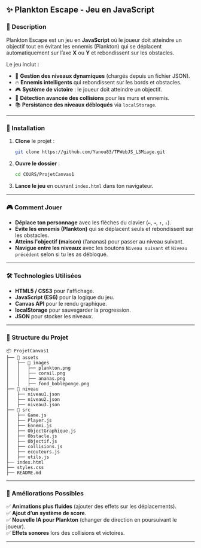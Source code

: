 ## ✨ Plankton Escape - Jeu en JavaScript

### 📀 Description
Plankton Escape est un jeu en **JavaScript** où le joueur doit atteindre un objectif tout en évitant les ennemis (Plankton) qui se déplacent automatiquement sur l’axe **X** ou **Y** et rebondissent sur les obstacles.

Le jeu inclut :
- 📝 **Gestion des niveaux dynamiques** (chargés depuis un fichier JSON).
- 🔥 **Ennemis intelligents** qui rebondissent sur les bords et obstacles.
- 🎮 **Système de victoire** : le joueur doit atteindre un objectif.
- 🧐 **Détection avancée des collisions** pour les murs et ennemis.
- 📚 **Persistance des niveaux débloqués** via `localStorage`.

---

### 🚀 Installation
1. **Clone** le projet :
   ```bash
   git clone https://github.com/Yanou83/TPWebJS_L3Miage.git
   ```
2. **Ouvre le dossier** :
   ```bash
   cd COURS/ProjetCanvas1
   ```
3. **Lance le jeu** en ouvrant `index.html` dans ton navigateur.

---

### 🎮 Comment Jouer
- **Déplace ton personnage** avec les flèches du clavier (`←`, `→`, `↑`, `↓`).
- **Évite les ennemis (Plankton)** qui se déplacent seuls et rebondissent sur les obstacles.
- **Atteins l'objectif (maison)** (l’ananas) pour passer au niveau suivant.
- **Navigue entre les niveaux** avec les boutons `Niveau suivant` et `Niveau précédent` selon si tu les as débloqué.

---

### 🛠️ Technologies Utilisées
- **HTML5 / CSS3** pour l'affichage.
- **JavaScript (ES6)** pour la logique du jeu.
- **Canvas API** pour le rendu graphique.
- **localStorage** pour sauvegarder la progression.
- **JSON** pour stocker les niveaux.

---

### 📂 Structure du Projet
```
📦 ProjetCanvas1
├── 📎 assets
│   ├── 📎 images
│   │   ├── plankton.png
│   │   ├── corail.png
│   │   ├── ananas.png
│   │   ├── fond_bobleponge.png
├── 📎 niveau
│   ├── niveau1.json
│   ├── niveau2.json
│   ├── niveau3.json
├── 📎 src
│   ├── Game.js
│   ├── Player.js
│   ├── Ennemi.js
│   ├── ObjectGraphique.js
│   ├── Obstacle.js
│   ├── Objectif.js
│   ├── collisions.js
│   ├── ecouteurs.js
│   ├── utils.js
├── index.html
├── styles.css
├── README.md
```

---

### 🌟 Améliorations Possibles
✅ **Animations plus fluides** (ajouter des effets sur les déplacements).  
✅ **Ajout d’un système de score**.  
✅ **Nouvelle IA pour Plankton** (changer de direction en poursuivant le joueur).  
✅ **Effets sonores** lors des collisions et victoires.  

---

